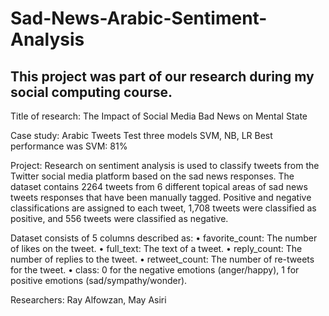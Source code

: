 # Sad-News-Arabic-Sentiment-Analysis

## This project was part of our research during my social computing course.

Title of research: The Impact of Social Media Bad News on Mental State

Case study: Arabic Tweets
Test three models SVM, NB, LR
Best performance was SVM: 81%

Project: Research on sentiment analysis is used to classify tweets from the Twitter social media platform based on the sad news responses. 
The dataset contains 2264 tweets from 6 different topical areas of sad news tweets responses that have been manually tagged. Positive and negative classifications are assigned to each tweet, 1,708 tweets were classified as positive, and 556 tweets were classified as negative. 

Dataset consists of 5 columns described as:
• favorite_count: The number of likes on the tweet.
• full_text: The text of a tweet.
• reply_count: The number of replies to the tweet.
• retweet_count: The number of re-tweets for the tweet.
• class: 0 for the negative emotions (anger/happy), 1 for positive emotions (sad/sympathy/wonder).


Researchers: Ray Alfowzan, May Asiri
